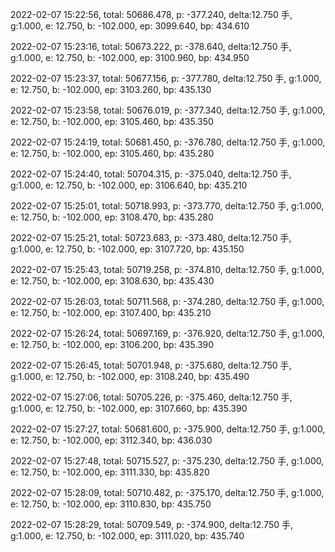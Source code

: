 2022-02-07 15:22:56, total: 50686.478, p: -377.240, delta:12.750 手, g:1.000, e: 12.750, b: -102.000, ep: 3099.640, bp: 434.610

2022-02-07 15:23:16, total: 50673.222, p: -378.640, delta:12.750 手, g:1.000, e: 12.750, b: -102.000, ep: 3100.960, bp: 434.950

2022-02-07 15:23:37, total: 50677.156, p: -377.780, delta:12.750 手, g:1.000, e: 12.750, b: -102.000, ep: 3103.260, bp: 435.130

2022-02-07 15:23:58, total: 50676.019, p: -377.340, delta:12.750 手, g:1.000, e: 12.750, b: -102.000, ep: 3105.460, bp: 435.350

2022-02-07 15:24:19, total: 50681.450, p: -376.780, delta:12.750 手, g:1.000, e: 12.750, b: -102.000, ep: 3105.460, bp: 435.280

2022-02-07 15:24:40, total: 50704.315, p: -375.040, delta:12.750 手, g:1.000, e: 12.750, b: -102.000, ep: 3106.640, bp: 435.210

2022-02-07 15:25:01, total: 50718.993, p: -373.770, delta:12.750 手, g:1.000, e: 12.750, b: -102.000, ep: 3108.470, bp: 435.280

2022-02-07 15:25:21, total: 50723.683, p: -373.480, delta:12.750 手, g:1.000, e: 12.750, b: -102.000, ep: 3107.720, bp: 435.150

2022-02-07 15:25:43, total: 50719.258, p: -374.810, delta:12.750 手, g:1.000, e: 12.750, b: -102.000, ep: 3108.630, bp: 435.430

2022-02-07 15:26:03, total: 50711.568, p: -374.280, delta:12.750 手, g:1.000, e: 12.750, b: -102.000, ep: 3107.400, bp: 435.210

2022-02-07 15:26:24, total: 50697.169, p: -376.920, delta:12.750 手, g:1.000, e: 12.750, b: -102.000, ep: 3106.200, bp: 435.390

2022-02-07 15:26:45, total: 50701.948, p: -375.680, delta:12.750 手, g:1.000, e: 12.750, b: -102.000, ep: 3108.240, bp: 435.490

2022-02-07 15:27:06, total: 50705.226, p: -375.460, delta:12.750 手, g:1.000, e: 12.750, b: -102.000, ep: 3107.660, bp: 435.390

2022-02-07 15:27:27, total: 50681.600, p: -375.900, delta:12.750 手, g:1.000, e: 12.750, b: -102.000, ep: 3112.340, bp: 436.030

2022-02-07 15:27:48, total: 50715.527, p: -375.230, delta:12.750 手, g:1.000, e: 12.750, b: -102.000, ep: 3111.330, bp: 435.820

2022-02-07 15:28:09, total: 50710.482, p: -375.170, delta:12.750 手, g:1.000, e: 12.750, b: -102.000, ep: 3110.830, bp: 435.750

2022-02-07 15:28:29, total: 50709.549, p: -374.900, delta:12.750 手, g:1.000, e: 12.750, b: -102.000, ep: 3111.020, bp: 435.740